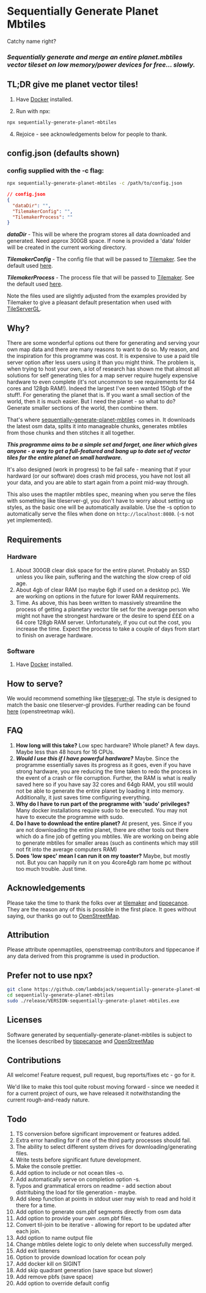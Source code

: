 # Sequentially Generate Planet Mbtiles

Catchy name right?

### _Sequentially generate and merge an entire planet.mbtiles vector tileset on low memory/power devices for free... slowly._

## TL;DR give me planet vector tiles!

1. Have [Docker]('https://docs.docker.com/get-docker/') installed.

2. Run with npx:

```bash
npx sequentially-generate-planet-mbtiles
```

4.  Rejoice - see acknowledgements below for people to thank.

## config.json (defaults shown)

### config supplied with the -c flag:

```bash
npx sequentially-generate-planet-mbtiles -c /path/to/config.json
```
  
```json
// config.json
{
  "dataDir": "",
  "TilemakerConfig": "",
  "TilemakerProcess": ""
}

```


**_dataDir_** - This will be where the program stores all data downloaded and generated. Need approx 300GB space. If none is provided a 'data' folder will be created in the current working directory.

**_TilemakerConfig_** - The config file that will be passed to [Tilemaker](https://github.com/systemed/tilemaker). See the default used [here](configs/tilemaker/config.json).

**_TilemakerProcess_** - The process file that will be passed to [Tilemaker](https://github.com/systemed/tilemaker). See the default used [here](configs/tilemaker/process.lua).

Note the files used are slightly adjusted from the examples provided by Tilemaker to give a pleasant default presentation when used with [TileServerGL](https://github.com/maptiler/tileserver-gl).

## Why?

There are some wonderful options out there for generating and serving your own map data and there are many reasons to want to do so. My reason, and the inspiration for this programme was cost. It is expensive to use a paid tile server option after less users using it than you might think. The problem is, when trying to host your own, a lot of research has shown me that almost all solutions for self generating tiles for a map server require hugely expensive hardware to even complete (it's not uncommon to see requirements for 64 cores and 128gb RAM!). Indeed the largest I've seen wanted 150gb of the stuff!. For generating the planet that is. If you want a small section of the world, then it is much easier. But I need the planet - so what to do? Generate smaller sections of the world, then combine them.

That's where [sequentially-generate-planet-mbtiles](https://github.com/lambdajack/sequentially-generate-planet-mbtiles) comes in. It downloads the latest osm data, splits it into manageable chunks, generates mbtiles from those chunks and then stitches it all together.

**_This programme aims to be a simple set and forget, one liner which gives anyone - a way to get a full-featured and bang up to date set of vector tiles for the entire planet on small hardware._**

It's also designed (work in progress) to be fail safe - meaning that if your hardward (or our software) does crash mid process, you have not lost all your data, and you are able to start again from a point mid-way through.

This also uses the maptiler mbtiles spec, meaning when you serve the files with something like tileserver-gl, you don't have to worry about setting up styles, as the basic one will be automatically available. Use the -s option to automatically serve the files when done on `http://localhost:8080`. (-s not yet implemented).

## Requirements

### Hardware

1. About 300GB clear disk space for the entire planet. Probably an SSD unless you like pain, suffering and the watching the slow creep of old age.
2. About 4gb of clear RAM (so maybe 6gb if used on a desktop pc). We are working on options in the future for lower RAM requirements.
3. Time. As above, this has been written to massively streamline the process of getting a planetary vector tile set for the average person who might not have the strongest hardware or the desire to spend £££ on a 64 core 128gb RAM server. Unfortunately, if you cut out the cost, you increase the time. Expect the process to take a couple of days from start to finish on average hardware.

### Software

1. Have [Docker](https://www.docker.com/) installed.

## How to serve?

We would recommend something like [tileserver-gl]('https://github.com/maptiler/tileserver-gl). The style is designed to match the basic one tileserver-gl provides. Further reading can be found [here]('https://wiki.openstreetmap.org/wiki/MBTiles') (openstreetmap wiki).

## FAQ

1. **How long will this take?** Low spec hardware? Whole planet? A few days. Maybe less than 48 hours for 16 CPUs.
2. **_Would I use this if I have powerful hardware?_** Maybe. Since the programme essentially saves its progress as it goes, even if you have strong hardware, you are reducing the time taken to redo the process in the event of a crash or file corruption. Further, the RAM is what is really saved here so if you have say 32 cores and 64gb RAM, you still would not be able to generate the entire planet by loading it into memory. Additionally, it just saves time configuring everything.
3. **Why do I have to run part of the programme with 'sudo' privileges?** Many docker installations require sudo to be executed. You may not have to execute the programme with sudo.
4. **Do I have to download the entire planet?** At present, yes. Since if you are not downloading the entire planet, there are other tools out there which do a fine job of getting you mbtiles. We are working on being able to generate mbtiles for smaller areas (such as continents which may still not fit into the average computers RAM)
5. **Does 'low spec' mean I can run it on my toaster?** Maybe, but mostly not. But you can happily run it on you 4core4gb ram home pc without too much trouble. Just time.

## Acknowledgements

Please take the time to thank the folks over at [tilemaker](https://github.com/systemed/tilemaker) and [tippecanoe](https://github.com/mapbox/tippecanoe). They are the reason any of this is possible in the first place. It goes without saying, our thanks go out to [OpenStreetMap](https://www.openstreetmap.org/copyright).

## Attribution

Please attribute openmaptiles, openstreemap contributors and tippecanoe if any data derived from this programme is used in production.

## Prefer not to use npx?

```bash
git clone https://github.com/lambdajack/sequentially-generate-planet-mbtiles
cd sequentially-generate-planet-mbtiles
sudo ./release/VERSION-sequentially-generate-planet-mbtiles.exe
```

## Licenses
Software generated by sequentially-generate-planet-mbtiles is subject to the licenses described by [tippecanoe](https://github.com/mapbox/tippecanoe) and [OpenStreetMap](https://www.openstreetmap.org/copyright)


## Contributions

All welcome! Feature request, pull request, bug reports/fixes etc - go for it.

We'd like to make this tool quite robust moving forward - since we needed it for a current project of ours, we have released it notwithstanding the current rough-and-ready nature.

## Todo

1. TS conversion before significant improvement or features added.
2. Extra error handling for if one of the third party processes should fail.
3. The ability to select different system drives for downloading/generating files.
4. Write tests before significant future development.
5. Make the console prettier.
6. Add option to include or not ocean tiles -o.
7. Add automatically serve on completion option -s.
8. Typos and grammatical errors on readme - add section about distritubing the load for tile generation - maybe.
9. Add sleep function at points in stdout user may wish to read and hold it there for a time.
10. Add option to generate osm.pbf segments directly from osm data
11. Add option to provide your own .osm.pbf files.
12. Convert til-join to be iterative - allowing for report to be updated after each join.
13. Add option to name output file
14. Change mbtiles delete logic to only delete when successfully merged.
15. Add exit listeners
16. Option to provide download location for ocean poly
17. Add docker kill on SIGINT
18. Add skip quadrant generation (save space but slower)
19. Add remove pbfs (save space)
20. Add option to override default config
